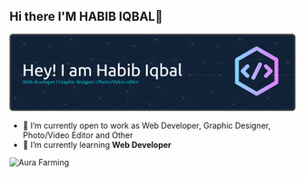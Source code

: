 ## Hi there I'M HABIB IQBAL👋

![Baner](github-header-banner.png)

<!--
**Habibiqbal20/habibiqbal20** is a ✨ _special_ ✨ repository because its `README.md` (this file) appears on your GitHub profile.

Here are some ideas to get you started:

- 🔭 I’m currently working on ...
- 🌱 I’m currently learning ...
- 👯 I’m looking to collaborate on ...
- 🤔 I’m looking for help with ...
- 💬 Ask me about ...
- 📫 How to reach me: ...
- 😄 Pronouns: ...
- ⚡ Fun fact: ...
-->

- 🔭 I’m currently open to work as Web Developer, Graphic Designer, Photo/Video Editor and Other
- 🌱 I’m currently learning **Web Developer**

![Aura Farming](https://media.giphy.com/media/v1.Y2lkPTc5MGI3NjExNXlsYnRlZjlnd2s5c3lwbjZ4MHoyM2sxb3Y4cnZwNWN6eWlrcTM3YiZlcD12MV9naWZzX3NlYXJjaCZjdD1n/5lRguG1pEP8Ioe8owC/giphy.gif)

